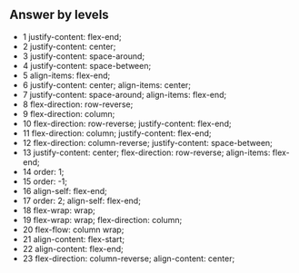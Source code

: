

## Answer by levels
* 1
justify-content: flex-end;
* 2
justify-content: center;
* 3
justify-content: space-around;
* 4 
justify-content: space-between;
* 5
align-items: flex-end;
* 6
justify-content: center;
align-items: center;
* 7
justify-content: space-around;
align-items: flex-end;
* 8
flex-direction: row-reverse;
* 9
flex-direction: column;
* 10
flex-direction: row-reverse;
justify-content: flex-end;
* 11
flex-direction: column;
justify-content: flex-end;
* 12
flex-direction: column-reverse;
justify-content: space-between;
* 13
justify-content: center;
flex-direction: row-reverse;
align-items: flex-end;
* 14
order: 1;
* 15
order: -1;
* 16
align-self: flex-end;
* 17
order: 2;
align-self: flex-end;
* 18
flex-wrap: wrap;
* 19
flex-wrap: wrap;
flex-direction: column;
* 20
flex-flow: column wrap;
* 21
align-content: flex-start;
* 22
align-content: flex-end;
* 23
flex-direction: column-reverse;
align-content: center;

